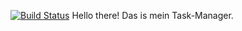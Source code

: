 [![Build Status](https://travis-ci.org/odinsy/taskmanager.svg?branch=tasks)](https://travis-ci.org/odinsy/taskmanager)
Hello there!
Das is mein Task-Manager.
